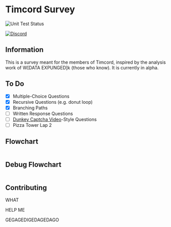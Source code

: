 # Timcord Survey

![Unit Test Status](https://img.shields.io/github/actions/workflow/status/ObjectsCountries/Timcord-Survey/unit_tests.yml?logo=nodedotjs&label=Unit%20Tests)

[![Discord](https://img.shields.io/badge/Discord-%235865F2.svg?style=for-the-badge&logo=discord&logoColor=white)](https://discord.gg/timotainment)

## Information

This is a survey meant for the members of Timcord, inspired by the analysis work of W\[DATA EXPUNGED]k (those who know). It is currently in alpha.

## To Do

* [x] Multiple-Choice Questions
* [x] Recursive Questions (e.g. donut loop)
* [x] Branching Paths
* [ ] Written Response Questions
* [ ] [Dunkey Captcha Video](https://www.youtube.com/watch?v=WqnXp6Saa8Y)-Style Questions
* [ ] Pizza Tower Lap 2

## Flowchart

```mermaid

```

## Debug Flowchart

```mermaid

```

## Contributing

WHAT

HELP ME

GEGAGEDIGEDAGEDAGO
